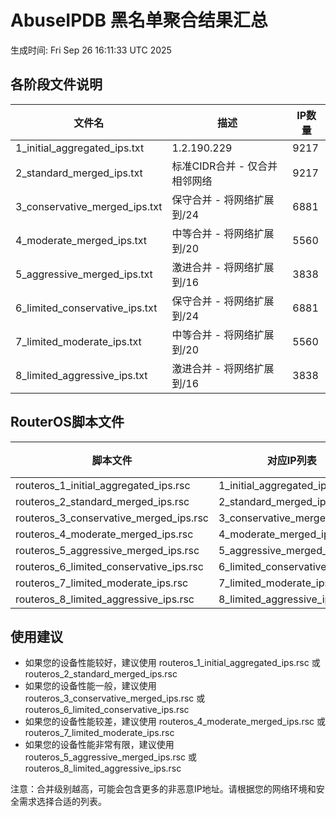 # AbuseIPDB 黑名单聚合结果汇总
生成时间: Fri Sep 26 16:11:33 UTC 2025

## 各阶段文件说明

| 文件名 | 描述 | IP数量 |
|--------|------|--------|
| 1_initial_aggregated_ips.txt | 1.2.190.229 | 9217 |
| 2_standard_merged_ips.txt | 标准CIDR合并 - 仅合并相邻网络 | 9217 |
| 3_conservative_merged_ips.txt | 保守合并 - 将网络扩展到/24 | 6881 |
| 4_moderate_merged_ips.txt | 中等合并 - 将网络扩展到/20 | 5560 |
| 5_aggressive_merged_ips.txt | 激进合并 - 将网络扩展到/16 | 3838 |
| 6_limited_conservative_ips.txt | 保守合并 - 将网络扩展到/24 | 6881 |
| 7_limited_moderate_ips.txt | 中等合并 - 将网络扩展到/20 | 5560 |
| 8_limited_aggressive_ips.txt | 激进合并 - 将网络扩展到/16 | 3838 |

## RouterOS脚本文件

| 脚本文件 | 对应IP列表 | IP数量 |
|----------|------------|--------|
| routeros_1_initial_aggregated_ips.rsc | 1_initial_aggregated_ips.txt | 9217 |
| routeros_2_standard_merged_ips.rsc | 2_standard_merged_ips.txt | 9217 |
| routeros_3_conservative_merged_ips.rsc | 3_conservative_merged_ips.txt | 6881 |
| routeros_4_moderate_merged_ips.rsc | 4_moderate_merged_ips.txt | 5560 |
| routeros_5_aggressive_merged_ips.rsc | 5_aggressive_merged_ips.txt | 3838 |
| routeros_6_limited_conservative_ips.rsc | 6_limited_conservative_ips.txt | 6881 |
| routeros_7_limited_moderate_ips.rsc | 7_limited_moderate_ips.txt | 5560 |
| routeros_8_limited_aggressive_ips.rsc | 8_limited_aggressive_ips.txt | 3838 |

## 使用建议

- 如果您的设备性能较好，建议使用 routeros_1_initial_aggregated_ips.rsc 或 routeros_2_standard_merged_ips.rsc
- 如果您的设备性能一般，建议使用 routeros_3_conservative_merged_ips.rsc 或 routeros_6_limited_conservative_ips.rsc
- 如果您的设备性能较差，建议使用 routeros_4_moderate_merged_ips.rsc 或 routeros_7_limited_moderate_ips.rsc
- 如果您的设备性能非常有限，建议使用 routeros_5_aggressive_merged_ips.rsc 或 routeros_8_limited_aggressive_ips.rsc

注意：合并级别越高，可能会包含更多的非恶意IP地址。请根据您的网络环境和安全需求选择合适的列表。
